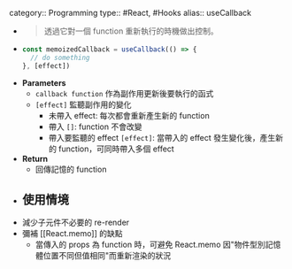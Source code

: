 category:: Programming
type:: #React, #Hooks
alias:: useCallback

- > 透過它對一個 function 重新執行的時機做出控制。
- ```typescript
  const memoizedCallback = useCallback(() => {
  	// do something
  }, [effect])
  ```
- **Parameters**
	- `callback function` 作為副作用更新後要執行的函式
	- `[effect]` 監聽副作用的變化
		- 未帶入 effect: 每次都會重新產生新的 function
		- 帶入 `[]`: function 不會改變
		- 帶入要監聽的 effect `[effect]`: 當帶入的 effect 發生變化後，產生新的 function，可同時帶入多個 effect
- **Return**
	- 回傳記憶的 function
- ## 使用情境
- 減少子元件不必要的 re-render
- 彌補 [[React.memo]] 的缺點
	- 當傳入的 props 為 function 時，可避免 React.memo 因"物件型別記憶體位置不同但值相同"而重新渲染的狀況